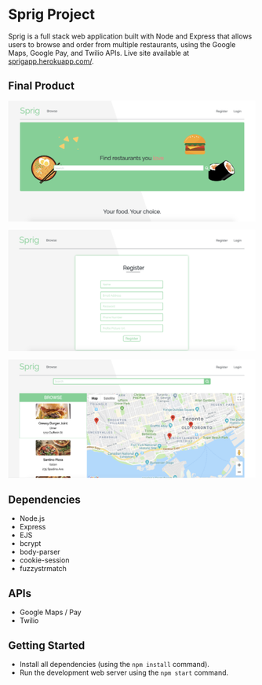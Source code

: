 # Sprig Project

Sprig is a full stack web application built with Node and Express that allows users to browse and order from multiple restaurants, using the Google Maps, Google Pay, and Twilio APIs.
Live site available at [sprigapp.herokuapp.com/](https://sprigapp.herokuapp.com/).

## Final Product

!["The home page"](public/assets/img/home.png "Home Page")

!["The registering page"](public/assets/img/register.png "Register Page")

!["The main user browsing"](public/assets/img/browse.png "Browse Page")

## Dependencies

- Node.js
- Express
- EJS
- bcrypt
- body-parser
- cookie-session
- fuzzystrmatch

## APIs

- Google Maps / Pay
- Twilio

## Getting Started

- Install all dependencies (using the `npm install` command).
- Run the development web server using the `npm start` command.
